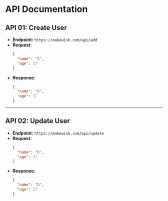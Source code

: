 # API Documentation

## API 01: Create User

- **Endpoint:** `https://makewish.com/api/add`
- **Request:**
  ```json
  {
    "name": "D",
    "age": 17
  }
  ```
- **Response:**
  ```json
  {
    "name": "D",
    "age": 17
  }
  ```

---

## API 02: Update User

- **Endpoint:** `https://makewish.com/api/update`
- **Request:**
  ```json
  {
    "name": "D",
    "age": 17
  }
  ```
- **Response:**
  ```json
  {
    "name": "D",
    "age": 17
  }
  ```
